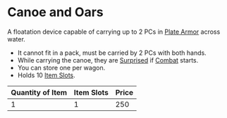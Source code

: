 # Canoe and Oars

A floatation device capable of carrying up to 2 PCs in [Plate Armor](../../Armor/Mundane%20Armor/Plate%20Armor.md) across water.

- It cannot fit in a pack, must be carried by 2 PCs with both hands.
- While carrying the canoe, they are [Surprised](../../../Game%20Procedures/Conditions/Surprised.md) if [Combat](../../../Game%20Procedures/Combat/Combat.md) starts.
- You can store one per wagon.
- Holds 10 [Item Slots](../../../Player%20Characters/Derived%20Statistics/Item%20Slot.md).

| Quantity of Item | Item Slots | Price |
| ---------------- | ---------- | ----- |
| 1                | 1          | 250   |
